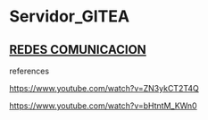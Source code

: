 # Servidor_GITEA

## [REDES COMUNICACION](https://github.com/ErickLopC/COMUN_REDES)

references


https://www.youtube.com/watch?v=ZN3ykCT2T4Q

https://www.youtube.com/watch?v=bHtntM_KWn0
